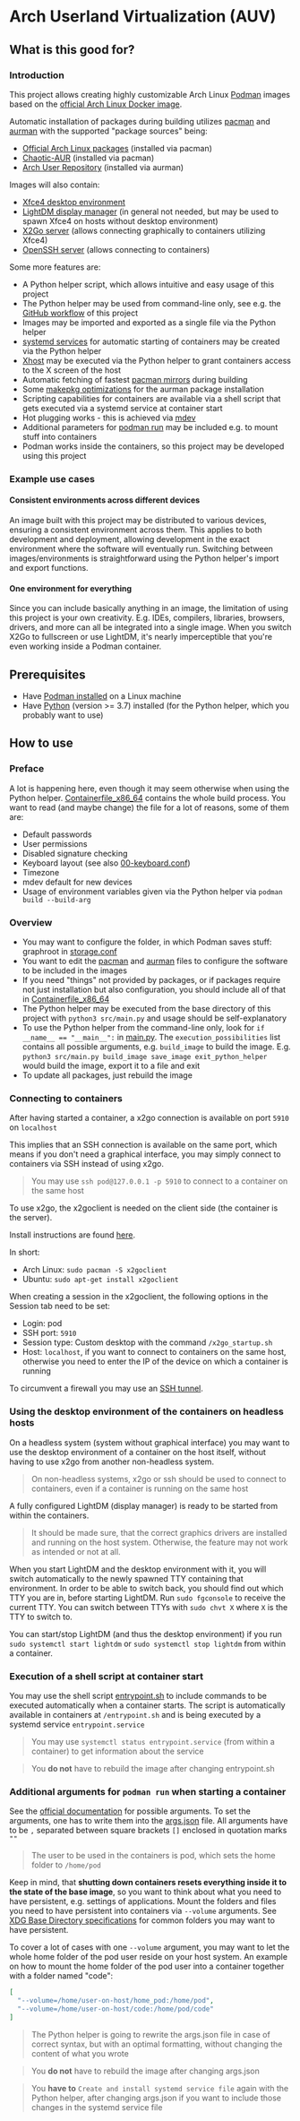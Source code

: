 # Arch Userland Virtualization (AUV)
## What is this good for?
### Introduction
This project allows creating highly customizable Arch Linux [Podman](https://github.com/containers/podman) images based on the [official Arch Linux Docker image](https://hub.docker.com/_/archlinux/).

Automatic installation of packages during building utilizes [pacman](https://wiki.archlinux.org/title/pacman) and [aurman](https://github.com/polygamma/aurman) with the supported "package sources" being:
- [Official Arch Linux packages](https://archlinux.org/packages/) (installed via pacman)
- [Chaotic-AUR](https://aur.chaotic.cx/) (installed via pacman)
- [Arch User Repository](https://aur.archlinux.org/packages) (installed via aurman)

Images will also contain:
- [Xfce4 desktop environment](https://www.xfce.org/)
- [LightDM display manager](https://github.com/canonical/lightdm) (in general not needed, but may be used to spawn Xfce4 on hosts without desktop environment)
- [X2Go server](https://wiki.x2go.org/doku.php) (allows connecting graphically to containers utilizing Xfce4)
- [OpenSSH server](https://github.com/openssh/openssh-portable) (allows connecting to containers)

Some more features are:
- A Python helper script, which allows intuitive and easy usage of this project
- The Python helper may be used from command-line only, see e.g. the [GitHub workflow](https://github.com/polygamma/auv/blob/main/.github/workflows/main.yml) of this project
- Images may be imported and exported as a single file via the Python helper
- [systemd services](https://www.freedesktop.org/software/systemd/man/systemd.service.html) for automatic starting of containers may be created via the Python helper
- [Xhost](https://wiki.archlinux.org/title/Xhost) may be executed via the Python helper to grant containers access to the X screen of the host
- Automatic fetching of fastest [pacman mirrors](https://wiki.archlinux.org/title/mirrors) during building
- Some [makepkg optimizations](https://wiki.archlinux.org/title/makepkg#Tips_and_tricks) for the aurman package installation
- Scripting capabilities for containers are available via a shell script that gets executed via a systemd service at container start
- Hot plugging works - this is achieved via [mdev](https://git.busybox.net/busybox/plain/docs/mdev.txt)
- Additional parameters for [podman run](https://docs.podman.io/en/latest/markdown/podman-run.1.html) may be included e.g. to mount stuff into containers
- Podman works inside the containers, so this project may be developed using this project
### Example use cases
#### Consistent environments across different devices
An image built with this project may be distributed to various devices, ensuring a consistent environment across them.
This applies to both development and deployment, allowing development in the exact environment where the software will eventually run.
Switching between images/environments is straightforward using the Python helper's import and export functions.
#### One environment for everything
Since you can include basically anything in an image, the limitation of using this project is your own creativity.
E.g. IDEs, compilers, libraries, browsers, drivers, and more can all be integrated into a single image.
When you switch X2Go to fullscreen or use LightDM, it's nearly imperceptible that you're even working inside a Podman container.
## Prerequisites
- Have [Podman installed](https://podman.io/docs/installation) on a Linux machine
- Have [Python](https://www.python.org/) (version >= 3.7) installed (for the Python helper, which you probably want to use)
## How to use
### Preface
A lot is happening here, even though it may seem otherwise when using the Python helper.
[Containerfile_x86_64](https://github.com/polygamma/auv/blob/main/Containerfile_x86_64) contains the whole build process.
You want to read (and maybe change) the file for a lot of reasons, some of them are:
- Default passwords
- User permissions
- Disabled signature checking
- Keyboard layout (see also [00-keyboard.conf](https://github.com/polygamma/auv/blob/main/containerfiles/00-keyboard.conf))
- Timezone
- mdev default for new devices
- Usage of environment variables given via the Python helper via `podman build --build-arg`
### Overview
- You may want to configure the folder, in which Podman saves stuff: graphroot in [storage.conf](https://github.com/containers/storage/blob/main/docs/containers-storage.conf.5.md)
- You want to edit the [pacman](https://github.com/polygamma/auv/blob/main/software/x86_64/pacman) and [aurman](https://github.com/polygamma/auv/blob/main/software/x86_64/aurman) files to configure the software to be included in the images
- If you need "things" not provided by packages, or if packages require not just installation but also configuration, you should include all of that in [Containerfile_x86_64](https://github.com/polygamma/auv/blob/main/Containerfile_x86_64)
- The Python helper may be executed from the base directory of this project with `python3 src/main.py` and usage should be self-explanatory
- To use the Python helper from the command-line only, look for `if __name__ == "__main__":` in [main.py](https://github.com/polygamma/auv/blob/main/src/main.py).
  The `execution_possibilities` list contains all possible arguments, e.g. `build_image` to build the image.
  E.g. `python3 src/main.py build_image save_image exit_python_helper` would build the image, export it to a file and exit
- To update all packages, just rebuild the image
### Connecting to containers
After having started a container, a x2go connection is available on port `5910` on `localhost`

This implies that an SSH connection is available on the same port, which means if you don't need a graphical interface, you may simply connect to containers via SSH instead of using x2go.

> You may use `ssh pod@127.0.0.1 -p 5910` to connect to a container on the same host

To use x2go, the x2goclient is needed on the client side (the container is the server).

Install instructions are found [here](https://wiki.x2go.org/doku.php/doc:installation:x2goclient).

In short:
*  Arch Linux: `sudo pacman -S x2goclient`
*  Ubuntu: `sudo apt-get install x2goclient`

When creating a session in the x2goclient, the following options in the Session tab need to be set:
*  Login: pod
*  SSH port: `5910`
*  Session type: Custom desktop with the command `/x2go_startup.sh`
*  Host: `localhost`, if you want to connect to containers on the same host, otherwise you need to enter the IP of the device on which a container is running

To circumvent a firewall you may use an [SSH tunnel](https://www.ssh.com/ssh/tunneling/example).
### Using the desktop environment of the containers on headless hosts
On a headless system (system without graphical interface) you may want to use the desktop environment of a container on the host itself, without having to use x2go from another non-headless system.

> On non-headless systems, x2go or ssh should be used to connect to containers, even if a container is running on the same host

A fully configured LightDM (display manager) is ready to be started from within the containers.

> It should be made sure, that the correct graphics drivers are installed and running on the host system.
> Otherwise, the feature may not work as intended or not at all.

When you start LightDM and the desktop environment with it, you will switch automatically to the newly spawned TTY containing that environment.
In order to be able to switch back, you should find out which TTY you are in, before starting LightDM.
Run `sudo fgconsole` to receive the current TTY.
You can switch between TTYs with `sudo chvt X` where `X` is the TTY to switch to.

You can start/stop LightDM (and thus the desktop environment) if you run `sudo systemctl start lightdm` or `sudo systemctl stop lightdm` from within a container.
### Execution of a shell script at container start
You may use the shell script [entrypoint.sh](https://github.com/polygamma/auv/blob/main/src/entrypoint.sh) to include commands to be executed automatically when a container starts.
The script is automatically available in containers at `/entrypoint.sh` and is being executed by a systemd service `entrypoint.service`

> You may use `systemctl status entrypoint.service` (from within a container) to get information about the service

> You **do not** have to rebuild the image after changing entrypoint.sh
### Additional arguments for `podman run` when starting a container
See the [official documentation](http://docs.podman.io/en/latest/markdown/podman-run.1.html) for possible arguments.
To set the arguments, one has to write them into the [args.json](https://github.com/polygamma/auv/blob/main/src/args.json) file.
All arguments have to be `,` separated between square brackets `[]` enclosed in quotation marks `""`

> The user to be used in the containers is pod, which sets the home folder to `/home/pod`

Keep in mind, that **shutting down containers resets everything inside it to the state of the base image**, so you want to think about what you need to have persistent, e.g. settings of applications.
Mount the folders and files you need to have persistent into containers via `--volume` arguments.
See [XDG Base Directory specifications](https://wiki.archlinux.org/index.php/XDG_Base_Directory) for common folders you may want to have persistent.

To cover a lot of cases with one `--volume` argument, you may want to let the whole home folder of the pod user reside on your host system.
An example on how to mount the home folder of the pod user into a container together with a folder named "code":
```json
[
  "--volume=/home/user-on-host/home_pod:/home/pod",
  "--volume=/home/user-on-host/code:/home/pod/code"
]
```
> The Python helper is going to rewrite the args.json file in case of correct syntax, but with an optimal formatting, without changing the content of what you wrote

> You **do not** have to rebuild the image after changing args.json

> You **have to** `Create and install systemd service file` again with the Python helper, after changing args.json if you want to include those changes in the systemd service file
